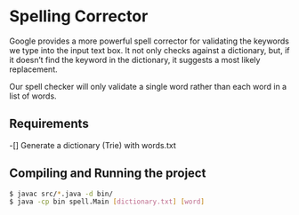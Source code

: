 # Spelling Corrector

Google provides a more powerful spell corrector for validating the keywords we type into the input text box. It not only checks against a dictionary, but, if it doesn’t find the keyword in the dictionary, it suggests a most likely replacement.

Our spell checker will only validate a single word rather than each word in a list of words.

## Requirements

-[] Generate a dictionary (Trie) with words.txt

## Compiling and Running the project

``` sh
$ javac src/*.java -d bin/
$ java -cp bin spell.Main [dictionary.txt] [word]
```
